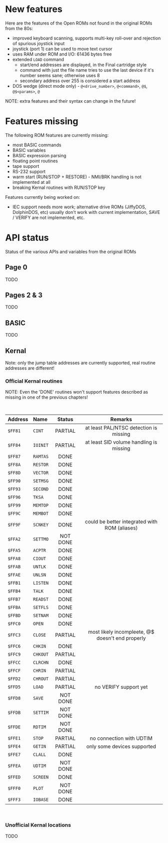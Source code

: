 # New features


Here are the features of the Open ROMs not found in the original ROMs from the 80s:

* improved keyboard scanning, supports multi-key roll-over and rejection of spurious joystick input
* joystick (port 1) can be used to move text cursor
* uses RAM under ROM and I/O: 61436 bytes free
* extended `LOAD` command
    * start/end addresses are displayed, in the Final cartridge style
    * command with just the file name tries to use the last device if it's number seems sane; otherwise uses 8
    * secondary address over 255 is considered a start address
* DOS wedge (direct mode only) - `@<drive_number>`, `@<command>`, `@$`, `@$<params>`, `@`

NOTE: extra features and their syntax can change in the future!

# Features missing


The following ROM features are currently missing:

* most BASIC commands
* BASIC variables
* BASIC expression parsing
* floating point routines
* tape support
* RS-232 support
* warm start (RUN/STOP + RESTORE) - NMI/BRK handling is not implemented at all
* breaking Kernal routines with RUN/STOP key

Features currently being worked on:

* IEC support needs more work; alternative drive ROMs (JiffyDOS, DolphinDOS, etc) usually don't work with current implementation, SAVE / VERIFY are not implemented, etc.

# API status


Status of the various APIs and variables from the original ROMs


## Page 0


TODO


## Pages 2 & 3


TODO


## BASIC


TODO


## Kernal


Note: only the jump table addresses are currently supported, real routine addresses are different!


### Official Kernal routines

NOTE: Even the 'DONE' routines won't support features described as missing in one of the previous chapters!

<br />

| Address   | Name     | Status   |  Remarks                                           |
| --------- | :------- | :------: | :------------------------------------------------: |
| `$FF81`   | `CINT`   | PARTIAL  | at least PAL/NTSC detection is missing             |
| `$FF84`   | `IOINIT` | PARTIAL  | at least SID volume handling is missing            |
| `$FF87`   | `RAMTAS` | DONE     |                                                    |
| `$FF8A`   | `RESTOR` | DONE     |                                                    |
| `$FF8D`   | `VECTOR` | DONE     |                                                    |
| `$FF90`   | `SETMSG` | DONE     |                                                    |
| `$FF93`   | `SECOND` | DONE     |                                                    |
| `$FF96`   | `TKSA`   | DONE     |                                                    |
| `$FF99`   | `MEMTOP` | DONE     |                                                    |
| `$FF9C`   | `MEMBOT` | DONE     |                                                    |
| `$FF9F`   | `SCNKEY` | DONE     | could be better integrated with ROM (aliases)      |
| `$FFA2`   | `SETTMO` | NOT DONE |                                                    |
| `$FFA5`   | `ACPTR`  | DONE     |                                                    |
| `$FFA8`   | `CIOUT`  | DONE     |                                                    |
| `$FFAB`   | `UNTLK`  | DONE     |                                                    |
| `$FFAE`   | `UNLSN`  | DONE     |                                                    |
| `$FFB1`   | `LISTEN` | DONE     |                                                    |
| `$FFB4`   | `TALK`   | DONE     |                                                    |
| `$FFB7`   | `READST` | DONE     |                                                    |
| `$FFBA`   | `SETFLS` | DONE     |                                                    |
| `$FFBD`   | `SETNAM` | DONE     |                                                    |
| `$FFC0`   | `OPEN`   | DONE     |                                                    |
| `$FFC3`   | `CLOSE`  | PARTIAL  | most likely incompleete, @$ doesn't end properly   |
| `$FFC6`   | `CHKIN`  | DONE     |                                                    |
| `$FFC9`   | `CHKOUT` | PARTIAL  |                                                    |
| `$FFCC`   | `CLRCHN` | DONE     |                                                    |
| `$FFCF`   | `CHRIN`  | PARTIAL  |                                                    |
| `$FFD2`   | `CHROUT` | PARTIAL  |                                                    |
| `$FFD5`   | `LOAD`   | PARTIAL  | no VERIFY support yet                              |
| `$FFD8`   | `SAVE`   | NOT DONE |                                                    |
| `$FFDB`   | `SETTIM` | NOT DONE |                                                    |
| `$FFDE`   | `RDTIM`  | NOT DONE |                                                    |
| `$FFE1`   | `STOP`   | PARTIAL  | no connection with UDTIM                           |
| `$FFE4`   | `GETIN`  | PARTIAL  | only some devices supported                        |
| `$FFE7`   | `CLALL`  | DONE     |                                                    |
| `$FFEA`   | `UDTIM`  | NOT DONE |                                                    |
| `$FFED`   | `SCREEN` | DONE     |                                                    |
| `$FFF0`   | `PLOT`   | NOT DONE |                                                    |
| `$FFF3`   | `IOBASE` | DONE     |                                                    |

<br />

### Unofficial Kernal locations

TODO
